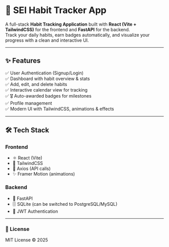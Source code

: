 # 🌱 SEI Habit Tracker App

A full-stack **Habit Tracking Application** built with **React (Vite + TailwindCSS)** for the frontend and **FastAPI** for the backend.  
Track your daily habits, earn badges automatically, and visualize your progress with a clean and interactive UI.  

---

## ✨ Features

✅ User Authentication (Signup/Login)  
✅ Dashboard with habit overview & stats  
✅ Add, edit, and delete habits  
✅ Interactive calendar view for tracking  
✅ 🎖️ Auto-awarded badges for milestones  
✅ Profile management  
✅ Modern UI with TailwindCSS, animations & effects  

---

## 🛠️ Tech Stack

### **Frontend**
- ⚛️ React (Vite)
- 🎨 TailwindCSS
- 🔄 Axios (API calls)
- ✨ Framer Motion (animations)

### **Backend**
- 🚀 FastAPI
- 🗄️ SQLite (can be switched to PostgreSQL/MySQL)
- 🔐 JWT Authentication

---

### **📜 License**
MIT License © 2025

